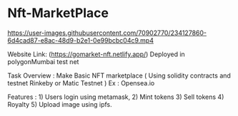 # Nft-MarketPlace

https://user-images.githubusercontent.com/70902770/234127860-6d4cad87-e8ac-48d9-b2e1-0e99bcbc04c9.mp4

Website Link: (https://gomarket-nft.netlify.app/)
Deployed in polygonMumbai test net


Task Overview : Make Basic NFT marketplace ( Using solidity contracts and testnet Rinkeby or Matic Testnet )  Ex : Opensea.io

Features :  1) Users login using metamask, 2) Mint tokens 3) Sell tokens 4) Royalty 5) Upload image using ipfs. 
